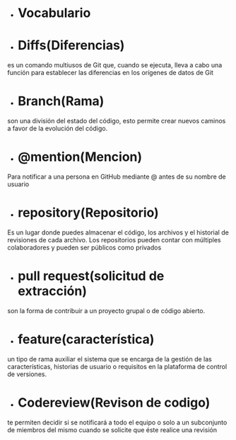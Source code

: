 - # Vocabulario
+ # Diffs(Diferencias)
es un comando multiusos de Git que, cuando se ejecuta, lleva a cabo una función para establecer las diferencias en los orígenes de datos de Git
+ # Branch(Rama)
son una división del estado del código, esto permite crear nuevos caminos a favor de la evolución del código.
+ # @mention(Mencion)
Para notificar a una persona en GitHub mediante @ antes de su nombre de usuario
+ # repository(Repositorio)
Es un lugar donde puedes almacenar el código, los archivos y el historial de revisiones de cada archivo. Los repositorios pueden contar con múltiples colaboradores y pueden ser públicos como privados
+ # pull request(solicitud de extracción)
son la forma de contribuir a un proyecto grupal o de código abierto. 
+ # feature(característica)
un tipo de rama auxiliar el sistema que se encarga de la gestión de las características, historias de usuario o requisitos en la plataforma de control de versiones.
+ # Codereview(Revison de codigo)
te permiten decidir si se notificará a todo el equipo o solo a un subconjunto de miembros del mismo cuando se solicite que éste realice una revisión
